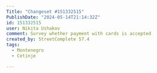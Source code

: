 ```yaml
---
Title: "Changeset #151332515"
PublishDate: "2024-05-14T21:14:32Z"
id: 151332515
user: Nikita Ushakov
comment: Survey whether payment with cards is accepted
created_by: StreetComplete 57.4
tags:
  - Montenegro
  - Cetinje

---
```

